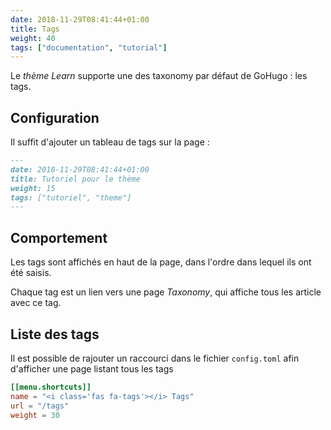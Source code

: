 ```yaml
---
date: 2018-11-29T08:41:44+01:00
title: Tags
weight: 40
tags: ["documentation", "tutorial"]
---
```



Le *thème Learn* supporte une des taxonomy par défaut de GoHugo : les tags.

## Configuration 

Il suffit d'ajouter un tableau de tags sur la page  : 

```markdown
---
date: 2018-11-29T08:41:44+01:00
title: Tutoriel pour le thème
weight: 15
tags: ["tutoriel", "theme"] 
---
```

## Comportement

Les tags sont affichés en haut de la page, dans l'ordre dans lequel ils ont été saisis. 

Chaque tag est un lien vers une page *Taxonomy*, qui affiche tous les article avec ce tag.


## Liste des tags

Il est possible de rajouter un raccourci dans le fichier `config.toml` afin d'afficher une page listant tous les tags

```toml
[[menu.shortcuts]]
name = "<i class='fas fa-tags'></i> Tags"
url = "/tags"
weight = 30
```

